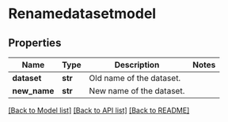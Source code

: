 # Renamedatasetmodel

## Properties
Name | Type | Description | Notes
------------ | ------------- | ------------- | -------------
**dataset** | **str** | Old name of the dataset. | 
**new_name** | **str** | New name of the dataset. | 

[[Back to Model list]](../README.md#documentation-for-models) [[Back to API list]](../README.md#documentation-for-api-endpoints) [[Back to README]](../README.md)


